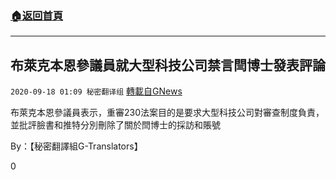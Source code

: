 ###  [:house:返回首頁](https://github.com/ourhimalayas/txt)
---

## 布萊克本恩參議員就大型科技公司禁言閆博士發表評論
`2020-09-18 01:09 秘密翻译组` [轉載自GNews](https://gnews.org/zh-hant/365142/)

布萊克本恩參議員表示，重審230法案目的是要求大型科技公司對審查制度負責，並批評臉書和推特分別刪除了關於閆博士的採訪和賬號



By：【秘密翻譯組G-Translators】

0

